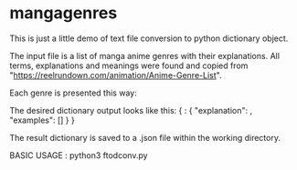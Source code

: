# mangagenres
This is just a little demo of text file conversion to python dictionary object.

The input file is a list of manga anime genres with their explanations.
All terms, explanations and meanings were found and copied from
"https://reelrundown.com/animation/Anime-Genre-List".

Each genre is presented this way:
<term>
<explanation>
<examples>

The desired dictionary output looks like this:
{
  <term>: {
            "explanation": <explanation>,
            "examples": [<examples>]
          }
}

The result dictionary is saved to a .json file within the working directory.

BASIC USAGE : python3 ftodconv.py
